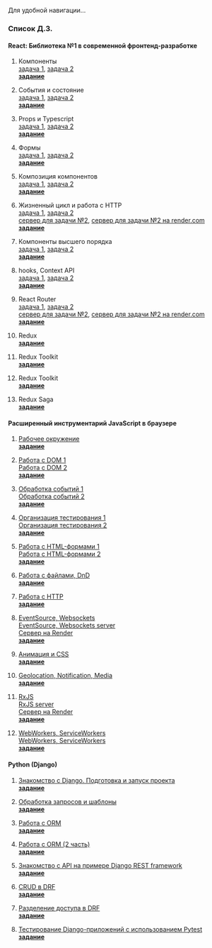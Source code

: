 Для удобной навигации...


### Список Д.З.

#### React: Библиотека №1 в современной фронтенд-разработке #

1. Компоненты  
   [задача 1](https://github.com/yung78/ra-hw1.1), [ задача 2](https://github.com/yung78/ra-hw1.2)  
   [__задание__](https://github.com/netology-code/ra16-homeworks/tree/ra-51/components)

2. События и состояние  
   [задача 1](https://github.com/yung78/ra-hw2.1.git), [ задача 2](https://github.com/yung78/ra-hw2.2.git)  
   [__задание__](https://github.com/netology-code/ra16-homeworks/tree/ra-51/events-state)

3. Props и Typescript   
   [задача 1](https://github.com/yung78/ra-hw3.1.git), [ задача 2](https://github.com/yung78/ra-hw3.1.git)  
   [__задание__](https://github.com/netology-code/ra16-homeworks/tree/ra-51/props)

4. Формы  
   [задача 1](https://github.com/yung78/ra-hw4.1), [ задача 2](https://github.com/yung78/ra-hw4.2)  
   [__задание__](https://github.com/netology-code/ra16-homeworks/tree/ra-51/forms)

5. Композиция компонентов  
   [задача 1](https://github.com/yung78/ra-hw5.1), [ задача 2](https://github.com/yung78/ra-hw5.2)  
   [__задание__](https://github.com/netology-code/ra16-homeworks/tree/ra-51/composition)  

6. Жизненный цикл и работа с HTTP  
   [задача 1](https://github.com/yung78/ra-hw6.1), [ задача 2](https://github.com/yung78/ra-hw6.2)  
   [сервер для задачи №2](https://github.com/yung78/ra-hw6.2_server), [сервер для задачи №2 на render.com](https://ra-hw6-2-server.onrender.com)  
   [__задание__](https://github.com/netology-code/ra16-homeworks/tree/ra-51/lifecycle-http)  

7. Компоненты высшего порядка  
   [задача 1](https://github.com/yung78/ra-hw7.1), [ задача 2](https://github.com/yung78/ra-hw7.2)  
   [__задание__](https://github.com/netology-code/ra16-homeworks/tree/ra-51/hoc)  

8. hooks, Context API  
   [задача 1](https://github.com/yung78/ra-hw8.1), [ задача 2](https://github.com/yung78/ra-hw8.2)  
   [__задание__](https://github.com/netology-code/ra16-homeworks/tree/ra-51/hooks-context)

9. React Router  
   [задача 1](https://github.com/yung78/ra-hw9.1), [ задача 2](https://github.com/yung78/ra-hw9.2)  
   [сервер для задачи №2](https://github.com/yung78/ra-hw9.2_server), [сервер для задачи №2 на render.com](https://ra-hw9-2-server.onrender.com)  
   [__задание__](https://github.com/netology-code/ra16-homeworks/tree/ra-51/router)

10. Redux  
    [__задание__]()

11. Redux Toolkit  
    [__задание__]()

12. Redux Toolkit  
    [__задание__]()

13. Redux Saga  
    [__задание__]()



#### Расширенный инструментарий JavaScript в браузере #

1. [Рабочее окружение](https://github.com/yung78/ahj-hw1)  
   [__задание__](https://github.com/netology-code/ahj-homeworks/tree/video/env)

2. [Работа с DOM 1](https://github.com/yung78/ahj-hw2)  
   [Работа с DOM 2](https://github.com/yung78/ahj-hw2.1)  
   [__задание__](https://github.com/netology-code/ahj-homeworks/tree/video/dom)

3. [Обработка событий 1](https://github.com/yung78/ahj-hw3.1)  
   [Обработка событий 2](https://github.com/yung78/ahj-hw3.2)  
   [__задание__](https://github.com/netology-code/ahj-homeworks/tree/video/events)

4. [Организация тестирования 1](https://github.com/yung78/ahj-hw4.1)  
   [Организация тестирования 2](https://github.com/yung78/ahj-hw4.2)  
   [__задание__](https://github.com/netology-code/ahj-homeworks/tree/video/testing)

5. [Работа с HTML-формами 1](https://github.com/yung78/ahj-hw5.1)  
   [Работа с HTML-формами 2](https://github.com/yung78/ahj-hw5.2)  
   [__задание__](https://github.com/netology-code/ahj-homeworks/tree/video/forms)

6. [Работа с файлами, DnD](#)  
   [__задание__](https://github.com/netology-code/ahj-homeworks/tree/video/dnd)

7. [Работа с HTTP](https://github.com/yung78/ahj-hw7.1)  
   [__задание__](https://github.com/netology-code/ahj-homeworks/blob/video/http/README.md)

8. [EventSource, Websockets](https://github.com/yung78/ahj-hw8.1.git)  
   [EventSource, Websockets server](https://github.com/yung78/ahj-hw8.1-server.git)  
   [Сервер на Render](https://my-first-project-00ua.onrender.com)  
   [__задание__](https://github.com/netology-code/ahj-homeworks/tree/video/sse-ws)

9. [Анимация и CSS](https://github.com/yung78/ahj-hw9.1.git)  
   [__задание__](https://github.com/netology-code/ahj-homeworks/tree/video/anim)

10. [Geolocation, Notification, Media](https://github.com/yung78/ahj-hw10.1)  
    [__задание__](https://github.com/netology-code/ahj-homeworks/tree/video/media)

11. [RxJS](https://github.com/yung78/ahj-hw11.1)  
    [RxJS server](https://github.com/yung78/ahj-hw11.1_server)  
    [Сервер на Render](https://my-second-project-iuq6.onrender.com)  
    [__задание__](https://github.com/netology-code/ahj-homeworks/tree/video/rxjs)

12. [WebWorkers, ServiceWorkers](#)  
    [WebWorkers, ServiceWorkers](#)  
    [__задание__](https://github.com/netology-code/ahj-homeworks/tree/video/workers)


#### Python (Django) #

1. [Знакомство с Django. Подготовка и запуск проекта](https://github.com/yung78/Hw1_django)  
   [__задание__](https://github.com/netology-code/dj-homeworks/tree/video/1.1-first-project)
   
2. [Обработка запросов и шаблоны](https://github.com/yung78/Hw2_django.git)  
   [__задание__](https://github.com/netology-code/dj-homeworks/tree/video/1.2-requests-templates)

3. [Работа с ORM](https://github.com/yung78/Hw3_django.git)  
   [__задание__](https://github.com/netology-code/dj-homeworks/tree/video/2.1-databases)

4. [Работа с ORM (2 часть)](https://github.com/yung78/Hw4_django.git)  
   [__задание__](https://github.com/netology-code/dj-homeworks/tree/video/2.2-databases-2)

5. [Знакомство с API на примере Django REST framework](https://github.com/yung78/Hw5_django.git)  
   [__задание__](https://github.com/netology-code/dj-homeworks/tree/video/3.1-drf-intro)

6. [CRUD в DRF](https://github.com/yung78/Hw6_django.git)  
   [__задание__](https://github.com/netology-code/dj-homeworks/tree/video/3.2-crud)

7. [Разделение доступа в DRF](https://github.com/yung78/Hw7_django.git)  
   [__задание__](https://github.com/netology-code/dj-homeworks/tree/video/3.3-permissions)

8. [Тестирование Django-приложений с использованием Pytest](https://github.com/yung78/Hw8_django.git)  
   [__задание__](https://github.com/netology-code/dj-homeworks/tree/video/3.4-django-testing)



